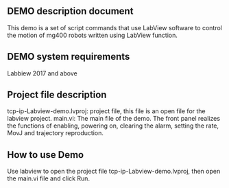 ## DEMO description document
This demo is a set of script commands that use LabView software to control the motion of mg400 robots written using LabView function.

## DEMO system requirements
Labbiew 2017 and above

## Project file description
tcp-ip-Labview-demo.lvproj: project file, this file is an open file for the labview project.
main.vi: The main file of the demo. The front panel realizes the functions of enabling, powering on, clearing the alarm, setting the rate, MovJ and trajectory reproduction.

## How to use Demo
Use labview to open the project file tcp-ip-Labview-demo.lvproj, then open the main.vi file and click Run.